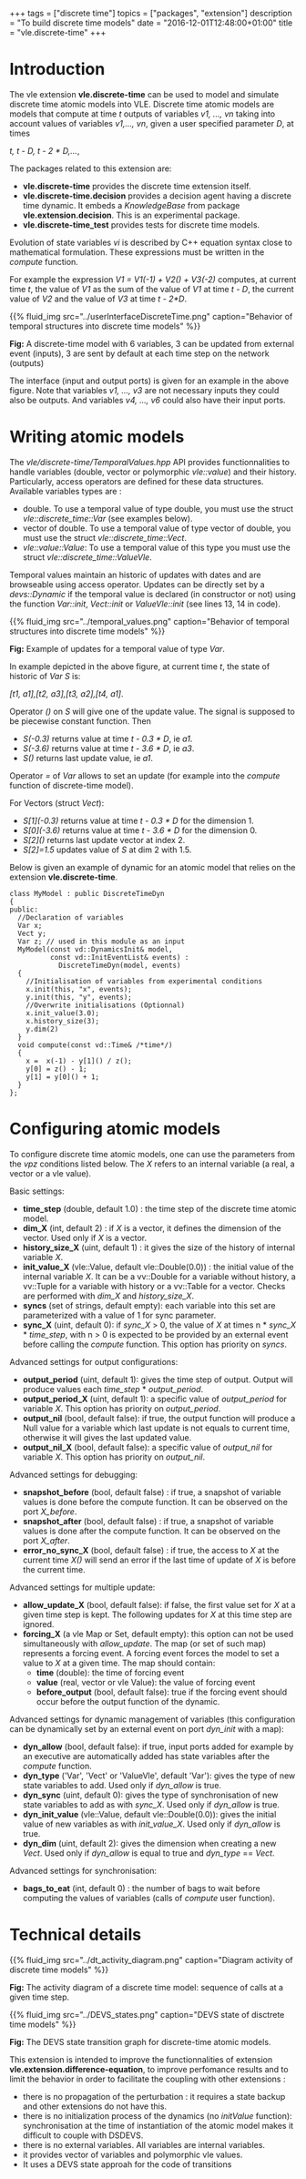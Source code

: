 +++
tags = ["discrete time"]
topics = ["packages", "extension"]
description = "To build discrete time models"
date = "2016-12-01T12:48:00+01:00"
title = "vle.discrete-time"
+++

# Introduction <a name="Introduction"></a>

The vle extension **vle.discrete-time** can be used to model and simulate 
discrete time atomic models into VLE. Discrete time atomic models are models
that compute at time _t_ outputs of variables _v1, ..., vn_ taking into account
values of variables _v1,..., vn_, given a user specified parameter _D_, at times

_t, t - D, t - 2 * D,..._, 

The packages related to this extension are:

* **vle.discrete-time** provides the discrete time extension
 itself.
* **vle.discrete-time.decision** provides a decision agent having
 a discrete time dynamic. It embeds a _KnowledgeBase_ from package
 **vle.extension.decision**. This is an experimental package.
* **vle.discrete-time_test** provides tests for discrete time
models.

Evolution of state variables _vi_ is described by C++ equation syntax close to
mathematical formulation. These expressions must be written in the
_compute_ function.

For example the expression _V1 = V1(-1) + V2() + V3(-2)_ computes, at current
time _t_, the value of _V1_ as the sum of the value of _V1_ at time 
_t - D_, the current value of _V2_ and the value of _V3_ at time 
_t - 2*D_. 

{{% fluid_img src="../userInterfaceDiscreteTime.png" caption="Behavior of temporal structures into discrete time models" %}}

**Fig:** A discrete-time model with 6 variables, 3 can be
updated from external event (inputs), 3 are sent by default at each time step 
on the network (outputs)

The interface (input and output ports) is given for an example in the above 
figure. Note that variables _v1, ..., v3_ are not necessary
inputs they could also be outputs. And variables _v4, ..., v6_ could also
have their input ports.

# Writing atomic models <a name="WritingAtomicModels"></a>

The _vle/discrete-time/TemporalValues.hpp_ API provides functionnalities
to handle variables (double, vector or polymorphic _vle::value_) and their
history. Particularly, access operators are defined for these data structures. 
Available variables types are :

* double. To use a temporal value of type double, you must use the struct 
  _vle::discrete\_time::Var_ (see examples below).
* vector of double. To use a temporal value of type vector of double,
    you must use the struct _vle::discrete\_time::Vect_.
* _vle::value::Value_: To use a temporal value of this type
 you must use the struct _vle::discrete\_time::ValueVle_.

Temporal values maintain an historic of updates with dates and
are browseable using access operator. Updates can be directly set
by a _devs::Dynamic_ if the temporal value is declared 
(in constructor or not) using the function _Var::init_, 
_Vect::init_ or _ValueVle::init_ (see lines 13, 14 in code).

{{% fluid_img src="../temporal_values.png"  caption="Behavior of temporal structures into discrete time models" %}}

**Fig:** Example of updates for a temporal value of type _Var_.

In example depicted in the above figure, at current time _t_, the state
of historic of _Var_ _S_ is:

 _[t1, a1],[t2, a3],[t3, a2],[t4, a1]_.

Operator _()_ on _S_ will give one of the update value. The signal is 
supposed to be piecewise constant function. Then 

* _S(-0.3)_ returns value at time _t - 0.3 * D_, ie _a1_.
* _S(-3.6)_ returns value at time _t - 3.6 * D_, ie _a3_.
* _S()_ returns last update value, ie _a1_.

Operator _=_ of _Var_ allows to set an update
(for example into the _compute_ function of discrete-time model).

For Vectors (struct _Vect_):

* _S\[1\](-0.3)_ returns value at time _t - 0.3 * D_ for the
  dimension 1.
* _S\[0\](-3.6)_ returns value at time _t - 3.6 * D_
  for the dimension 0.
* _S\[2\]()_ returns last update vector at index 2.
* _S\[2\]=1.5_ updates value of _S_ at dim 2 with 1.5.

Below is given an example of dynamic for an atomic model that relies 
on the extension **vle.discrete-time**.

``` 
class MyModel : public DiscreteTimeDyn
{
public:
  //Declaration of variables
  Var x;
  Vect y;
  Var z; // used in this module as an input
  MyModel(const vd::DynamicsInit& model, 
          const vd::InitEventList& events) :
            DiscreteTimeDyn(model, events)
  {
    //Initialisation of variables from experimental conditions
    x.init(this, "x", events);
    y.init(this, "y", events);
    //Overwrite initialisations (Optionnal)
    x.init_value(3.0);
    x.history_size(3);
    y.dim(2)
  }
  void compute(const vd::Time& /*time*/)
  {
    x =  x(-1) - y[1]() / z();
    y[0] = z() - 1;
    y[1] = y[0]() + 1;
  }
};
```

# Configuring atomic models <a name="ConfiguringAtomicModels"></a>

To configure discrete time atomic models, one can use the parameters from the 
_vpz_ conditions listed below. The *X* refers to an internal variable 
(a real, a vector or a vle value).

Basic settings:

* **time_step** (double, default 1.0) : the time step of the discrete time
  atomic model.
* **dim_X** (int, default 2) : if *X* is a vector, it defines
  the dimension of the vector. Used only if *X* is a vector.
* **history_size_X** (uint, default 1) : it gives the size of the
  history of internal variable *X*.
* **init_value_X** (vle::Value, default vle::Double(0.0)) :
  the initial value of the internal variable *X*. It can be a vv::Double for a
  variable without history, a vv::Tuple for a variable with history or a
  vv::Table for a vector. Checks are performed with *dim_X* and 
  *history_size_X*.
* **syncs** (set of strings, default empty): each variable into this set are
  parameterized with a value of 1 for sync parameter.
* **sync_X** (uint, default 0): if *sync_X* > 0, the value of
  *X* at times n * *sync_X* * *time_step*, with n > 0 is
  expected to be provided by an external event before calling the *compute*
  function. This option has priority on *syncs*.

Advanced settings for output configurations:

* **output_period** (uint, default 1): gives the time step of output.
  Output will produce values each *time_step* * *output_period*.
* **output_period_X** (uint, default 1): a specific value of *output_period*
  for variable *X*. This option has priority on *output_period*.
* **output_nil** (bool, default false): if true, the output function will
  produce a Null value for a variable which last update is not equals to
  current time, otherwise it will gives the last updated value.
* **output_nil_X** (bool, default false): a specific value of *output_nil*
  for variable *X*. This option has priority on *output_nil*.

Advanced settings for debugging:

* **snapshot_before** (bool, default false) : if true, a snapshot of variable
  values is done before the compute function. It can be observed on the
  port *X_before*.
* **snapshot_after** (bool, default false) : if true, a snapshot of variable
  values is done after the compute function. It can be observed on the
  port *X_after*.
* **error_no_sync_X** (bool, default false) : if true, the
  access to *X* at the current time _X()_ will send an error if the
  last time of update of *X* is before the current time.

Advanced settings for multiple update:

* **allow_update_X** (bool, default false): if false, the first
  value set for *X* at a given time step is kept. The following updates for
  *X* at this time step are ignored.
* **forcing_X** (a vle Map or Set, default empty): this option can not be used
 simultaneously with *allow_update*. The map (or set of such map)
 represents a forcing event. A forcing event forces the model to set a value
 to *X* at a given time. The map should contain:
  * **time** (double): the time of forcing event
  * **value** (real, vector or vle Value): the value of forcing event
  * **before_output** (bool, default false): true if the forcing event
    should occur before the output function of the dynamic.

Advanced settings for dynamic management of variables (this configuration can
be dynamically set by an external event on port *dyn_init* with a map): 

* **dyn_allow** (bool, default false): if true, input ports added for example
  by an executive are automatically added has state variables after the 
  _compute_ function.
* **dyn_type** ('Var', 'Vect' or 'ValueVle', default 'Var'): gives the type
  of new state variables to add. Used only if  *dyn_allow* is true.
* **dyn_sync** (uint, default 0): gives the type of synchronisation of new state
  variables to add as with *sync_X*. Used only if *dyn_allow* is true.
* **dyn_init_value** (vle::Value, default vle::Double(0.0)): gives the initial
  value of new variables as with *init_value_X*. Used only if  *dyn_allow* is
  true.
* **dyn_dim** (uint, default 2): gives the dimension when creating a new _Vect_.
   Used only if *dyn_allow* is equal to true and *dyn_type* == _Vect_.

Advanced settings for synchronisation: 

* **bags_to_eat** (int, default 0) : the number of bags to wait before
  computing the values of variables (calls of _compute_ user function).


# Technical details <a name="TechnicalDetails"></a>

{{% fluid_img src="../dt_activity_diagram.png" caption="Diagram activity of discrete time models" %}}

**Fig:** The activity diagram of a discrete time model: sequence of calls at 
a given time step.

{{% fluid_img src="../DEVS_states.png" caption="DEVS state of disctrete time models" %}}

**Fig:** The DEVS state transition graph  for discrete-time atomic models.


This extension is intended to improve the functionnalities of extension
**vle.extension.difference-equation**, to improve perfomance results and to
limit the behavior in order to facilitate the coupling with other extensions :

* there is no propagation of the perturbation : 
  it requires a state backup and other extensions do not have this.
* there is no initialization process of the dynamics (no _initValue_
  function): synchronisation at the time of instantiation of the atomic model
  makes it difficult to couple with DSDEVS. 
* there is no external variables. All variables are internal variables. 
* it provides vector of variables and polymorphic vle values.
* It uses a DEVS state approah for the code of transitions

